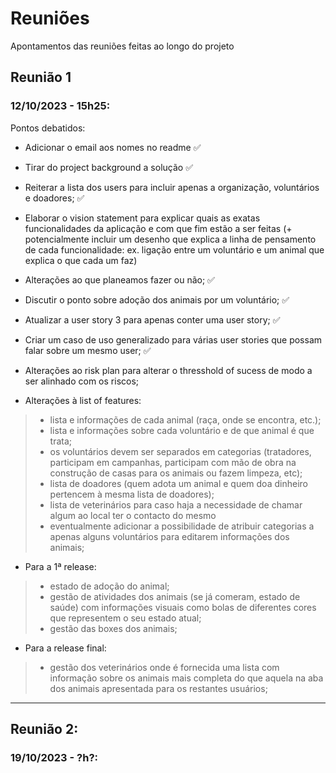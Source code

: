 # Reuniões
Apontamentos das reuniões feitas ao longo do projeto

## Reunião 1
### 12/10/2023 - 15h25:
Pontos debatidos:
- Adicionar o email aos nomes no readme :white_check_mark:
- Tirar do project background a solução :white_check_mark:
- Reiterar a lista dos users para incluir apenas a organização, voluntários e doadores; :white_check_mark:
- Elaborar o vision statement para explicar quais as exatas funcionalidades da aplicação e com que fim estão a ser feitas (+ potencialmente incluir um desenho que explica a linha de pensamento de cada funcionalidade: ex. ligação entre um voluntário e um animal que explica o que cada um faz)
- Alterações ao que planeamos fazer ou não; :white_check_mark:
- Discutir o ponto sobre adoção dos animais por um voluntário; :white_check_mark:
- Atualizar a user story 3 para apenas conter uma user story; :white_check_mark:
- Criar um caso de uso generalizado para várias user stories que possam falar sobre um mesmo user; :white_check_mark:
- Alterações ao risk plan para alterar o thresshold of sucess de modo a ser alinhado com os riscos;

- Alterações à list of features:
> - lista e informações de cada animal (raça, onde se encontra, etc.);
> - lista e informações sobre cada voluntário e de que animal é que trata;
> - os voluntários devem ser separados em categorias (tratadores, participam em campanhas, participam com mão de obra na construção de casas para os animais ou fazem limpeza, etc);
> - lista de doadores (quem adota um animal e quem doa dinheiro pertencem à mesma lista de doadores);
> - lista de veterinários para caso haja a necessidade de chamar algum ao local ter o contacto do mesmo
> - eventualmente adicionar a possibilidade de atribuir categorias a apenas alguns voluntários para editarem informações dos animais;

- Para a 1ª release:
> - estado de adoção do animal;
> - gestão de atividades dos animais (se já comeram, estado de saúde) com informações visuais como bolas de diferentes cores que representem o seu estado atual;
> - gestão das boxes dos animais;

- Para a release final:
> - gestão dos veterinários onde é fornecida uma lista com informação sobre os animais mais completa do que aquela na aba dos animais apresentada para os restantes usuários;

***

## Reunião 2:
### 19/10/2023 - ?h?:
